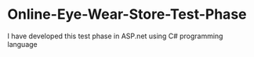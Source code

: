 # Online-Eye-Wear-Store-Test-Phase
I have developed this test phase in ASP.net using C# programming language
